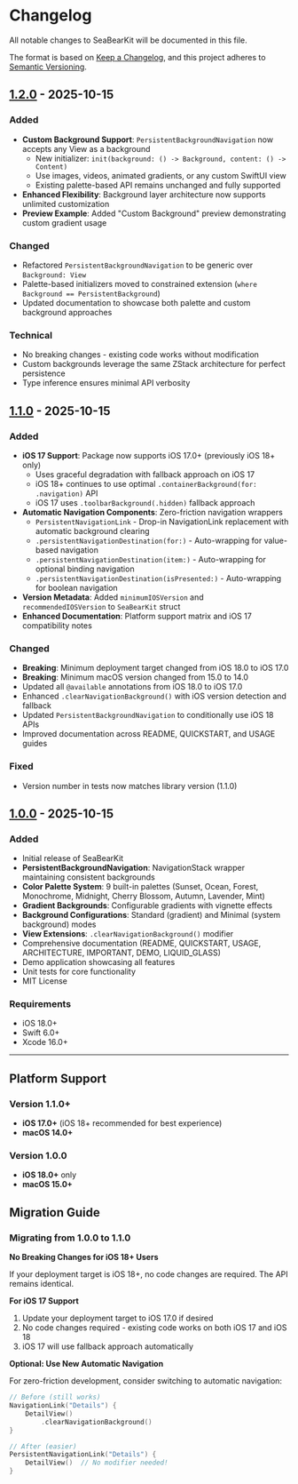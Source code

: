 # Changelog

All notable changes to SeaBearKit will be documented in this file.

The format is based on [Keep a Changelog](https://keepachangelog.com/en/1.0.0/),
and this project adheres to [Semantic Versioning](https://semver.org/spec/v2.0.0.html).

## [1.2.0] - 2025-10-15

### Added
- **Custom Background Support**: `PersistentBackgroundNavigation` now accepts any View as a background
  - New initializer: `init(background: () -> Background, content: () -> Content)`
  - Use images, videos, animated gradients, or any custom SwiftUI view
  - Existing palette-based API remains unchanged and fully supported
- **Enhanced Flexibility**: Background layer architecture now supports unlimited customization
- **Preview Example**: Added "Custom Background" preview demonstrating custom gradient usage

### Changed
- Refactored `PersistentBackgroundNavigation` to be generic over `Background: View`
- Palette-based initializers moved to constrained extension (`where Background == PersistentBackground`)
- Updated documentation to showcase both palette and custom background approaches

### Technical
- No breaking changes - existing code works without modification
- Custom backgrounds leverage the same ZStack architecture for perfect persistence
- Type inference ensures minimal API verbosity

## [1.1.0] - 2025-10-15

### Added
- **iOS 17 Support**: Package now supports iOS 17.0+ (previously iOS 18+ only)
  - Uses graceful degradation with fallback approach on iOS 17
  - iOS 18+ continues to use optimal `.containerBackground(for: .navigation)` API
  - iOS 17 uses `.toolbarBackground(.hidden)` fallback approach
- **Automatic Navigation Components**: Zero-friction navigation wrappers
  - `PersistentNavigationLink` - Drop-in NavigationLink replacement with automatic background clearing
  - `.persistentNavigationDestination(for:)` - Auto-wrapping for value-based navigation
  - `.persistentNavigationDestination(item:)` - Auto-wrapping for optional binding navigation
  - `.persistentNavigationDestination(isPresented:)` - Auto-wrapping for boolean navigation
- **Version Metadata**: Added `minimumIOSVersion` and `recommendedIOSVersion` to `SeaBearKit` struct
- **Enhanced Documentation**: Platform support matrix and iOS 17 compatibility notes

### Changed
- **Breaking**: Minimum deployment target changed from iOS 18.0 to iOS 17.0
- **Breaking**: Minimum macOS version changed from 15.0 to 14.0
- Updated all `@available` annotations from iOS 18.0 to iOS 17.0
- Enhanced `.clearNavigationBackground()` with iOS version detection and fallback
- Updated `PersistentBackgroundNavigation` to conditionally use iOS 18 APIs
- Improved documentation across README, QUICKSTART, and USAGE guides

### Fixed
- Version number in tests now matches library version (1.1.0)

## [1.0.0] - 2025-10-15

### Added
- Initial release of SeaBearKit
- **PersistentBackgroundNavigation**: NavigationStack wrapper maintaining consistent backgrounds
- **Color Palette System**: 9 built-in palettes (Sunset, Ocean, Forest, Monochrome, Midnight, Cherry Blossom, Autumn, Lavender, Mint)
- **Gradient Backgrounds**: Configurable gradients with vignette effects
- **Background Configurations**: Standard (gradient) and Minimal (system background) modes
- **View Extensions**: `.clearNavigationBackground()` modifier
- Comprehensive documentation (README, QUICKSTART, USAGE, ARCHITECTURE, IMPORTANT, DEMO, LIQUID_GLASS)
- Demo application showcasing all features
- Unit tests for core functionality
- MIT License

### Requirements
- iOS 18.0+
- Swift 6.0+
- Xcode 16.0+

---

## Platform Support

### Version 1.1.0+
- **iOS 17.0+** (iOS 18+ recommended for best experience)
- **macOS 14.0+**

### Version 1.0.0
- **iOS 18.0+** only
- **macOS 15.0+**

## Migration Guide

### Migrating from 1.0.0 to 1.1.0

**No Breaking Changes for iOS 18+ Users**

If your deployment target is iOS 18+, no code changes are required. The API remains identical.

**For iOS 17 Support**

1. Update your deployment target to iOS 17.0 if desired
2. No code changes required - existing code works on both iOS 17 and iOS 18
3. iOS 17 will use fallback approach automatically

**Optional: Use New Automatic Navigation**

For zero-friction development, consider switching to automatic navigation:

```swift
// Before (still works)
NavigationLink("Details") {
    DetailView()
        .clearNavigationBackground()
}

// After (easier)
PersistentNavigationLink("Details") {
    DetailView()  // No modifier needed!
}
```

[1.2.0]: https://github.com/seabearDEV/SeaBearKit/compare/v1.1.0...v1.2.0
[1.1.0]: https://github.com/seabearDEV/SeaBearKit/compare/v1.0.0...v1.1.0
[1.0.0]: https://github.com/seabearDEV/SeaBearKit/releases/tag/v1.0.0
